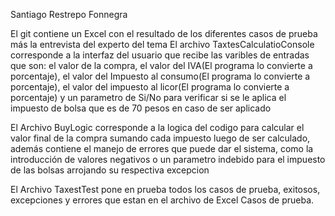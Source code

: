 Santiago Restrepo Fonnegra

El git contiene un Excel con el resultado de los diferentes casos de prueba más la entrevista del experto del tema
El archivo TaxtesCalculatioConsole corresponde a la interfaz del usuario que recibe las varibles de entradas que son: el valor de la compra, el valor del IVA(El programa lo convierte a porcentaje), el valor del Impuesto al consumo(El programa lo convierte a porcentaje),
el valor del impuesto al licor(El programa lo convierte a porcentaje) y un parametro de Si/No para verificar si se le aplica el impuesto de bolsa que es de 70 pesos en caso de ser aplicado

El Archivo BuyLogic corresponde a la logica del codigo para calcular el valor final de la compra sumando cada impuesto luego de ser calculado, además contiene el manejo de errores que puede dar el sistema, como la introducción de valores negativos o un parametro
indebido para el impuesto de las bolsas arrojando su respectiva excepcion

El Archivo TaxestTest pone en prueba todos los casos de prueba, exitosos, excepciones y errores que estan en el archivo de Excel Casos de prueba.


